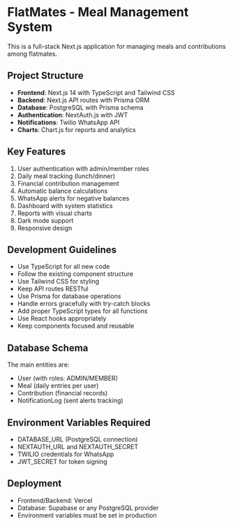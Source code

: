 # FlatMates - Meal Management System

This is a full-stack Next.js application for managing meals and contributions among flatmates.

## Project Structure

- **Frontend**: Next.js 14 with TypeScript and Tailwind CSS
- **Backend**: Next.js API routes with Prisma ORM
- **Database**: PostgreSQL with Prisma schema
- **Authentication**: NextAuth.js with JWT
- **Notifications**: Twilio WhatsApp API
- **Charts**: Chart.js for reports and analytics

## Key Features

1. User authentication with admin/member roles
2. Daily meal tracking (lunch/dinner)
3. Financial contribution management
4. Automatic balance calculations
5. WhatsApp alerts for negative balances
6. Dashboard with system statistics
7. Reports with visual charts
8. Dark mode support
9. Responsive design

## Development Guidelines

- Use TypeScript for all new code
- Follow the existing component structure
- Use Tailwind CSS for styling
- Keep API routes RESTful
- Use Prisma for database operations
- Handle errors gracefully with try-catch blocks
- Add proper TypeScript types for all functions
- Use React hooks appropriately
- Keep components focused and reusable

## Database Schema

The main entities are:
- User (with roles: ADMIN/MEMBER)
- Meal (daily entries per user)
- Contribution (financial records)
- NotificationLog (sent alerts tracking)

## Environment Variables Required

- DATABASE_URL (PostgreSQL connection)
- NEXTAUTH_URL and NEXTAUTH_SECRET
- TWILIO credentials for WhatsApp
- JWT_SECRET for token signing

## Deployment

- Frontend/Backend: Vercel
- Database: Supabase or any PostgreSQL provider
- Environment variables must be set in production
